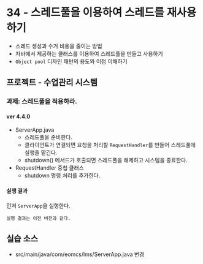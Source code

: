 # 34 - 스레드풀을 이용하여 스레드를 재사용하기

- 스레드 생성과 수거 비용을 줄이는 방법
- 자바에서 제공하는 클래스를 이용하여 스레드풀을 만들고 사용하기
- `Object pool` 디자인 패턴의 용도와 이점 이해하기 

## 프로젝트 - 수업관리 시스템  

### 과제: 스레드풀을 적용하라.


#### ver 4.4.0

- ServerApp.java
    - 스레드풀을 준비한다.
    - 클라이언트가 연결되면 요청을 처리할 `RequestHandler`를 만들어 스레드풀에 실행을 맡긴다.
    - shutdown() 메서드가 호출되면 스레드풀을 해제하고 시스템을 종료한다.
- RequestHandler 중첩 클래스
    - shutdown 명령 처리를 추가한다.

#### 실행 결과

먼저 `ServerApp`을 실행한다.
```
실행 결과는 이전 버전과 같다.
```

## 실습 소스

- src/main/java/com/eomcs/lms/ServerApp.java 변경